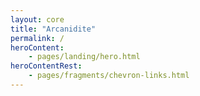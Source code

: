 ```yaml
---
layout: core
title: "Arcanidite"
permalink: /
heroContent: 
    - pages/landing/hero.html
heroContentRest:
    - pages/fragments/chevron-links.html
---
```

